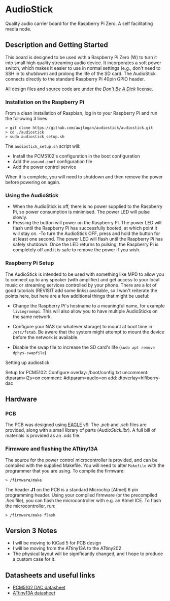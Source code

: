 # AudioStick

Quality audio carrier board for the Raspberry Pi Zero. A self facilitating media node.

## Description and Getting Started

This board is designed to be used with a Raspberry Pi Zero (W) to turn it into small high quality streaming audio device. It incorporates a soft power switch, which makes it easier to use in normal settings (e.g., don't need to SSH in to shutdown) and prolong the life of the SD card. The AudioStick connects directly to the standard Raspberry Pi 40pin GPIO header.

All design files and source code are under the [_Don't Be A Dick_][dbad-github] license.

### Installation on the Raspberry Pi

From a clean installation of Raspbian, log in to your Raspberry Pi and run the following 3 lines:

```shell
> git clone https://github.com/awjlogan/audiostick/audiostick.git
> cd ./audiostick
> sudo audiostick_setup.sh
```

The `audiostick_setup.sh` script will:
 - Install the PCM5102's configuration in the boot configuration
 - Add the `asound.conf` configuration file
 - Add the power control service

When it is complete, you will need to shutdown and then remove the power before powering on again.

### Using the AudioStick

 - When the AudioStick is off, there is no power supplied to the Raspberry Pi, so power consumption is minimised. The power LED will pulse slowly.
 - Pressing the button will power on the Raspberry Pi. The power LED will flash until the Raspberry Pi has successfully booted, at which point it will stay on.
 -To turn the AudioStick OFF, press and hold the button for at least one second. The power LED will flash until the Raspberry Pi has safely shutdown. Once the LED returns to pulsing, the Raspberry Pi is completely off and it is safe to remove the power if you wish.

### Raspberry Pi Setup

The AudioStick is intended to be used with something like MPD to allow you to connect up to any speaker (with amplifier) and get access to your local music or streaming services controlled by your phone. There are a lot of good tutorials (REVISIT add some links) available, so I won't reiterate the points here, but here are a few additional things that might be useful:

 - Change the Raspberry Pi's hostname to a meaningful name, for example `livingroompi`. This will also allow you to have multiple AudioSticks on the same network.

 - Configure your NAS (or whatever storage) to mount at boot time in `/etc/fstab`. Be aware that the system might attempt to mount the device before the network is available.

 - Disable the swap file to increase the SD card's life (`sudo apt remove dphys-swapfile`)

Setting up audiostick

Setup for PCM5102:
Configure overlay: /boot/config.txt
uncomment: dtparam=i2s=on
comment: #dtparam=audio=on
add: dtoverlay=hifiberry-dac


## Hardware

### PCB

The PCB was designed using [EAGLE][eagle-web] v9. The *.pcb* and *.sch* files are provided, along with a small library of parts (*AudioStick.lbr*). A full bill of materials is provided as an *.ods* file.

### Firmware and flashing the ATtiny13A

The source for the power control microcontroller is provided, and can be compiled with the supplied Makefile. You will need to alter `Makefile` with the programmer that you are using. To compile the firmware:

`> /firmware/make`

The header **J1** on the PCB is a standard Microchip \[Atmel\] 6 pin programming header. Using your compiled firmware (or the precompiled *.hex* file), you can flash the microcontroller with e.g. an Atmel ICE. To flash the microcontroller, run:

`> /firmware/make flash`

## Version 3 Notes

 - I will be moving to KiCad 5 for PCB design
 - I will be moving from the ATtiny13A to the ATtiny202
 - The physical layout will be significantly changed, and I hope to produce a custom case for it.

## Datasheets and useful links

- [PCM5102 DAC datasheet][pcm5102-datasheet]
- [ATtiny13A datasheet][attiny13-datasheet]

[dbad-github]: https://github.com/philsturgeon/dbad
[eagle-web]: https://www.autodesk.com/products/eagle/overview
[pcm5102-datasheet]: http://www.ti.com/product/PCM5102
[attiny13-datasheet]: https://www.microchip.com/wwwproducts/en/ATTINY13A
